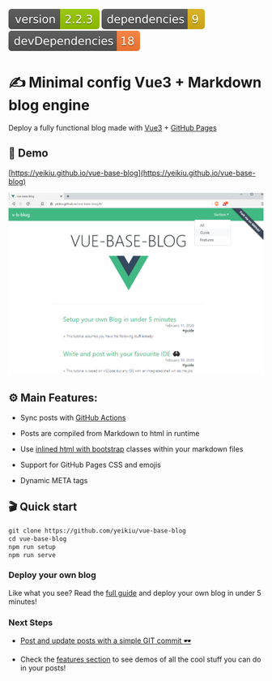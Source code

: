 <img src=".ci_badges/npm-version-badge.svg" /> <img src=".ci_badges/npm-dependencies-badge.svg" /> <img src=".ci_badges/npm-devdependencies-badge.svg" />

# ✍️ Minimal config Vue3 + Markdown blog engine

Deploy a fully functional blog made with [Vue3](https://vuejs.org/) + [GitHub Pages](https://guides.github.com/features/pages/)

## 👀 Demo

[https://yeikiu.github.io/vue-base-blog](https://yeikiu.github.io/vue-base-blog)

![vbb_screenshot](public/blog_store/assets/vbb_screenshot.png)


## ⚙️ Main Features:

* Sync posts with [GitHub Actions](https://docs.github.com/en/actions/getting-started-with-github-actions)

* Posts are compiled from Markdown to html in runtime

* Use [inlined html with bootstrap](https://yeikiu.github.io/vue-base-blog/#/features/inline-bootstrap-html) classes within your markdown files

* Support for GitHub Pages CSS and emojis

* Dynamic META tags


## 🎬 Quick start

    git clone https://github.com/yeikiu/vue-base-blog
    cd vue-base-blog
    npm run setup
    npm run serve


### Deploy your own blog

Like what you see?
Read the [full guide](https://yeikiu.github.io/vue-base-blog/#/guide/setup-yor-own-blog) and deploy your own blog in under 5 minutes!


### Next Steps

- [Post and update posts with a simple GIT commit 🕶](https://yeikiu.github.io/vue-base-blog/#/guide/post-with-a-simple-git-commit)

- Check the [features section](https://yeikiu.github.io/vue-base-blog/#/features) to see demos of all the cool stuff you can do in your posts!
